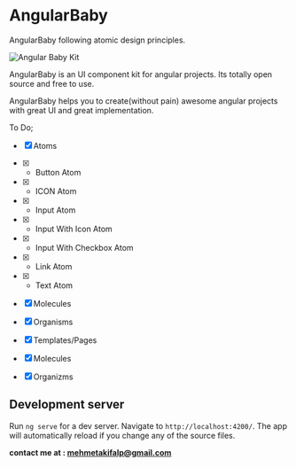 # AngularBaby

AngularBaby following atomic design principles.

![Angular Baby Kit](https://avatars3.githubusercontent.com/u/46124764?s=300&v=3)

AngularBaby is an UI component kit for angular projects. Its totally open source and free to use. 

AngularBaby helps you to create(without pain) awesome angular projects with great UI and great implementation.

To Do;
- [x] Atoms
- [x] - Button Atom
- [x] - ICON Atom
- [x] - Input Atom
- [x] - Input With Icon Atom
- [x] - Input With Checkbox Atom
- [x] - Link Atom
- [x] - Text Atom
- [x] Molecules
- [x] Organisms
- [x] Templates/Pages
- [x] Molecules
- [x] Organizms


## Development server

Run `ng serve` for a dev server. Navigate to `http://localhost:4200/`. The app will automatically reload if you change any of the source files.


**contact me at : mehmetakifalp@gmail.com**
